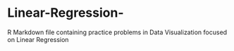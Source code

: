 # Linear-Regression-
R Markdown file containing practice problems in Data Visualization focused on Linear Regression
